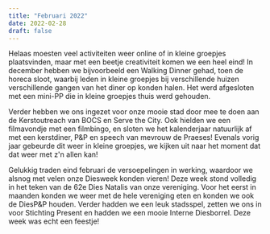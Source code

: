 ```yaml
---
title: "Februari 2022"
date: 2022-02-28
draft: false
---
```


Helaas moesten veel activiteiten weer online of in kleine groepjes plaatsvinden, maar met een beetje creativiteit komen we een heel eind! In december hebben we bijvoorbeeld een Walking Dinner gehad, toen de horeca sloot, waarbij leden in kleine groepjes bij verschillende huizen verschillende gangen van het diner op konden halen. Het werd afgesloten met een mini-PP die in kleine groepjes thuis werd gehouden.

<!--more-->

Verder hebben we ons ingezet voor onze mooie stad door mee te doen aan de Kerstoutreach van BOCS en Serve the City. Ook hielden we een filmavondje met een filmbingo, en sloten we het kalenderjaar natuurlijk af met een kerstdiner, P&P en speech van mevrouw de Praeses! Evenals vorig jaar gebeurde dit weer in kleine groepjes, we kijken uit naar het moment dat dat weer met z'n allen kan!

Gelukkig traden eind februari de versoepelingen in werking, waardoor we alsnog met velen onze Diesweek konden vieren! Deze week stond volledig in het teken van de 62e Dies Natalis van onze vereniging. Voor het eerst in maanden konden we weer met de hele vereniging eten en konden we ook de DiesP&P houden. Verder hadden we een leuk stadsspel, zetten we ons in voor Stichting Present en hadden we een mooie Interne Diesborrel. Deze week was echt een feestje!
